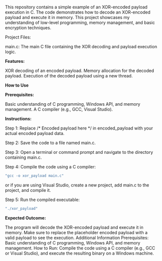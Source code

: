 This repository contains a simple example of an XOR-encoded payload execution in C. The code demonstrates how to decode an XOR-encoded payload and execute it in memory. This project showcases my understanding of low-level programming, memory management, and basic encryption techniques.


Project Files:

main.c: The main C file containing the XOR decoding and payload execution logic.

**Features:**

XOR decoding of an encoded payload.
Memory allocation for the decoded payload.
Execution of the decoded payload using a new thread.

**How to Use**

**Prerequisites:**

Basic understanding of C programming, Windows API, and memory management.
A C compiler (e.g., GCC, Visual Studio).

**Instructions:**

Step 1: Replace /* Encoded payload here */ in encoded_payload with your actual encoded payload data.

Step 2: Save the code to a file named main.c.

Step 3: Open a terminal or command prompt and navigate to the directory containing main.c.

Step 4: Compile the code using a C compiler:
```bash
"gcc -o xor_payload main.c"
```
or if you are using Visual Studio, create a new project, add main.c to the project, and compile it.

Step 5: Run the compiled executable:
```bash
"./xor_payload"
```
**Expected Outcome:**

The program will decode the XOR-encoded payload and execute it in memory. Make sure to replace the placeholder encoded payload with a valid payload to see the execution.
Additional Information
Prerequisites: Basic understanding of C programming, Windows API, and memory management.
How to Run: Compile the code using a C compiler (e.g., GCC or Visual Studio), and execute the resulting binary on a Windows machine.
